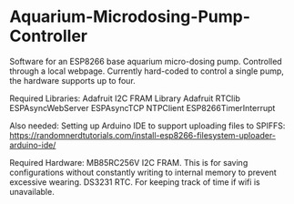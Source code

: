 # Aquarium-Microdosing-Pump-Controller
Software for an ESP8266 base aquarium micro-dosing pump. Controlled through a local webpage. Currently hard-coded to control a single pump, the hardware supports up to four. 

Required Libraries:
Adafruit I2C FRAM Library
Adafruit RTClib
ESPAsyncWebServer
ESPAsyncTCP
NTPClient
ESP8266TimerInterrupt

Also needed:
Setting up Arduino IDE to support uploading files to SPIFFS: https://randomnerdtutorials.com/install-esp8266-filesystem-uploader-arduino-ide/

Required Hardware:
MB85RC256V I2C FRAM. This is for saving configurations without constantly writing to internal memory to prevent excessive wearing. 
DS3231 RTC. For keeping track of time if wifi is unavailable. 
